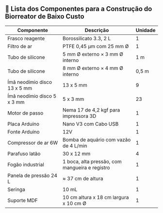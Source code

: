 ## 🧰 Lista dos Componentes para a Construção do Biorreator de Baixo Custo

| Componente                      | Descrição                                     | Unidade |
|--------------------------------|-----------------------------------------------|---------|
| Frasco reagente                | Borossilicato 3.3, 2 L                         | 1       |
| Filtro de ar                   | PTFE 0,45 µm com 25 mm Ø                       | 1       |
| Tubo de silicone               | 5 mm Ø externo × 3 mm Ø interno                | 1 m     |
| Tubo de silicone               | 8 mm Ø externo × 4 mm Ø interno                | 0,5 m   |
| Ímã neodímio disco 13 x 5 mm   | 13 x 5 mm                                     | 9      |
| Ímã neodímio disco 5 x 3 mm    | 5 x 3 mm                                      | 23       |
| Motor de passo                 | Nema 17 de 4,2 kgf para impressora 3D         | 1       |
| Placa Arduíno                  | Nano V3 com Cabo USB                          | 1       |
| Fonte Arduíno                  | 12V                                            | 1      |
| Compressor de ar 6W           | Bomba de aquário com vazão de 4 L/min         | 1       |
| Parafuso latão           | 30 x 12 mm        | 4       |
| Fogão industrial               | 1 boca, alta pressão, com mangueira e registro| 1       |
| Panela de pressão 24 L         | ≈ 37 cm de altura                             | 1       |
| Seringa                        | 10 mL                                         | 1       |
| Suporte MDF                    | 10 cm altura x 18 cm largura x 10 cm Ø                                          | 1       |

